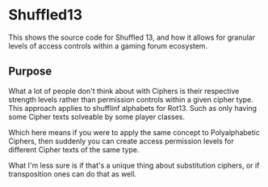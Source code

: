 # Shuffled13
This shows the source code for Shuffled 13, and how it allows for granular levels of access controls within a gaming forum ecosystem.

## Purpose
What a lot of people don't think about with Ciphers is their respective strength levels rather than permission controls within a given cipher type. This approach applies to shufflinf alphabets for Rot13. Such as only having some Cipher texts solveable by some player classes.

Which here means if you were to apply the same concept to Polyalphabetic Ciphers, then suddenly you can create access permission levels for different Cipher texts of the same type.

What I'm less sure is if that's a unique thing about substitution ciphers, or if transposition ones can do that as well.
